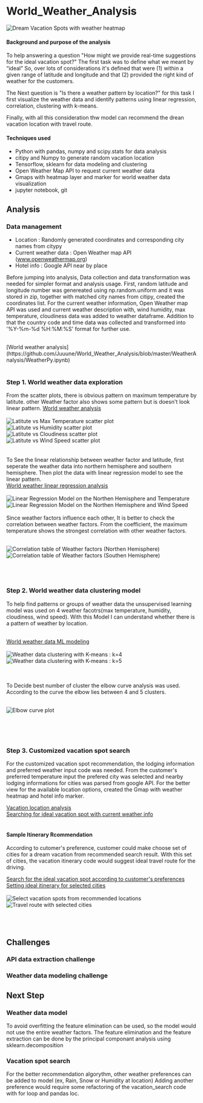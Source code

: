 # World_Weather_Analysis

![Dream Vacation Spots with weather heatmap](https://github.com/Juuune/World_Weather_Analysis/blob/master/image/Heatmap_Hotel.PNG)

#### Background and purpose of the analysis
To help answering a question "How might we provide real-time suggestions for the ideal vacation spot?" The first task was to define what we meant by “ideal” 
So, over lots of considerations it's defined that were (1) within a given range of latitude and longitude and that (2) provided the right kind of weather for the customers.</br>

The Next question is "Is there a weather pattern by location?" for this task I first visualize the weather data and identify patterns using linear regression, correlation, clustering with k-means. </br>

Finally, with all this consideration thw model can recommend the drean vacation location with travel route. 

#### Techniques used
- Python with pandas, numpy and scipy.stats for data analysis <br/>
- citipy and Numpy to generate random vacation location <br/>
- Tensorflow, sklearn for data modeling and clustering<br/> 
- Open Weather Map API to request current weather data <br/>
- Gmaps with heatmap layer and marker for world weather data visualization <br/>
- jupyter notebook, git 

## Analysis 

### Data management
- Location : Randomly generated coordinates and corresponding city names from citypy </br>
- Current weather data : Open Weather map API (www.openweathermap.org)</br>
- Hotel info : Google API near by place </br>

Before jumping into analysis, Data collection and data transformation was needed for simpler format and analysis usage. 
First, random latitude and longitude number was genereated using np.random.uniform and it was stored in zip, together with matched city names from citipy, created the coordinates list. For the current weather information, Open Weather map API was used and current weather description with, wind humidity, max temperature, cloudiness data was added to weather dataframe. Addition to that the country code and time data was collected and transformed into '%Y-%m-%d %H:%M:%S' format for further use. </br>

</br>
[World weather analysis](https://github.com/Juuune/World_Weather_Analysis/blob/master/WeatherAnalysis/WeatherPy.ipynb)</br>
</br>

### Step 1. World weather data exploration   

From the scatter plots, there is obvious pattern on maximum temperature by latitute. other Weather factor also shows some pattern but is doesn't look linear pattern. 
[World weather analysis](https://github.com/Juuune/World_Weather_Analysis/blob/master/WeatherAnalysis/WeatherPy.ipynb)</br>
</br>
![Latitute vs Max Temperature scatter plot](https://github.com/Juuune/World_Weather_Analysis/blob/master/image/CityLatitudenTemp.png)</br>
![Latitute vs Humidity scatter plot](https://github.com/Juuune/World_Weather_Analysis/blob/master/image/CityLatitudenHumidity.png)</br>
![Latitute vs Cloudiness scatter plot](https://github.com/Juuune/World_Weather_Analysis/blob/master/image/CityLatitudenCloud.png)</br>
![Latitute vs Wind Speed scatter plot](https://github.com/Juuune/World_Weather_Analysis/blob/master/image/CityLatitudenWindSpeed.png)</br>
</br>
</br>
To See the linear relationship between weather factor and latitude, first seperate the weather data into northern hemisphere and southern hemisphere. Then plot the data with linear regression model to see the linear pattern. </br>
[World weather linear regression analysis](https://github.com/Juuune/World_Weather_Analysis/blob/master/WeatherAnalysis/WorldWeather_Regression.ipynb)</br>
</br>
![Linear Regression Model on the Northen Hemisphere and Temperature](https://github.com/Juuune/World_Weather_Analysis/blob/master/image/Regression_North_Temp.PNG)</br>
![Linear Regression Model on the Northen Hemisphere and Wind Speed](https://github.com/Juuune/World_Weather_Analysis/blob/master/image/Regression_North_Wind.PNG)</br>
</br>
Since weather factors influence each other, It is better to check the correlation between weather factors. From the coefficient, the maximum temperature shows the strongest correlation with other weather factors. </br>
</br>

![Correlation table of Weather factors (Northen Hemisphere)](https://github.com/Juuune/World_Weather_Analysis/blob/master/image/Correlation_North_Weather.PNG)
![Correlation table of Weather factors (Southen Hemisphere)](https://github.com/Juuune/World_Weather_Analysis/blob/master/image/Correlation_South_Weather.PNG)</br>
</br>
</br>
</br>


### Step 2. World weather data clustering model 

To help find patterns or groups of weather data the unsupervised learning model was used on 4 weather facotrs(max temperature, humidity, cloudiness, wind speed). With this Model I can understand whether there is a pattern of weather by location. </br>
</br>

[World weather data ML modeling](https://github.com/Juuune/World_Weather_Analysis/blob/master/WeatherAnalysis/Weather_ML_Model.ipynb)</br>
</br>
![Weather data clustering with K-means : k=4](https://github.com/Juuune/World_Weather_Analysis/blob/master/image/3D_plot_4clusters.PNG)</br>
![Weather data clustering with K-means : k=5](https://github.com/Juuune/World_Weather_Analysis/blob/master/image/3D_plot_5clusters.PNG)</br>
</br>

</br>
To Decide best number of cluster the elbow curve analysis was used. According to the curve the elbow lies between 4 and 5 clusters. </br>
</br>

![Elbow curve plot](https://github.com/Juuune/World_Weather_Analysis/blob/master/image/ElbowCurve.PNG)</br>

</br>
</br>
</br>

### Step 3. Customized vacation spot search 

For the customized vacation spot recommendation, the lodging information and preferred weather input code was needed. 
From the customer's preferred temperature input the prefered city was selected and nearby lodging informations for cities was parsed from google API.
For the better view for the available location options, created the Gmap with weather heatmap and hotel info marker.</br>

[Vacation location analysis](https://github.com/Juuune/World_Weather_Analysis/blob/master/WeatherAnalysis/VacaionPy.ipynb)</br>
[Searching for ideal vacation spot with current weather info](https://github.com/Juuune/World_Weather_Analysis/blob/master/ItineraryAnalysis/Vacation_Search.ipynb) </br>
</br>
#### Sample Itinerary Rcommendation 

According to cutomer's preference, customer could make choose set of cities for a dream vacation from recommended search result. With this set of cities, the vacation itinerary code would suggest ideal travel route for the driving. </br>

[Search for the ideal vacation spot according to customer's preferences](https://github.com/Juuune/World_Weather_Analysis/blob/master/IternaryAnalysis/Vacation_Search.ipynb) </br>
[Setting ideal itinerary for selected cities](https://github.com/Juuune/World_Weather_Analysis/blob/master/IternaryAnalysis/Vacation_itinerary.ipynb)</br>
</br>
![Select vacation spots from recommended locations](https://github.com/Juuune/World_Weather_Analysis/blob/master/image/Gmap_itinerary/WeatherPy_travel_map_markers.png)</br>
![Travel route with selected cities](https://github.com/Juuune/World_Weather_Analysis/blob/master/image/Gmap_itinerary/WeatherPy_travel_map.png)</br>


</br>
</br>


## Challenges 

### API data extraction challenge

### Weather data modeling challenge



## Next Step 

### Weather data model 
To avoid overfitting the feature elimination can be used, so the model would not use the entire weather factors. 
The feature elimination and the feature extraction can be done by the principal componant analysis using sklearn.decomposition 

### Vacation spot search 
For the better recommendation algorythm, other weather preferences can be added to model (ex, Rain, Snow or Humidity at location) 
Adding another preference would require some refactoring of the vacation_search code with for loop and pandas loc. 
